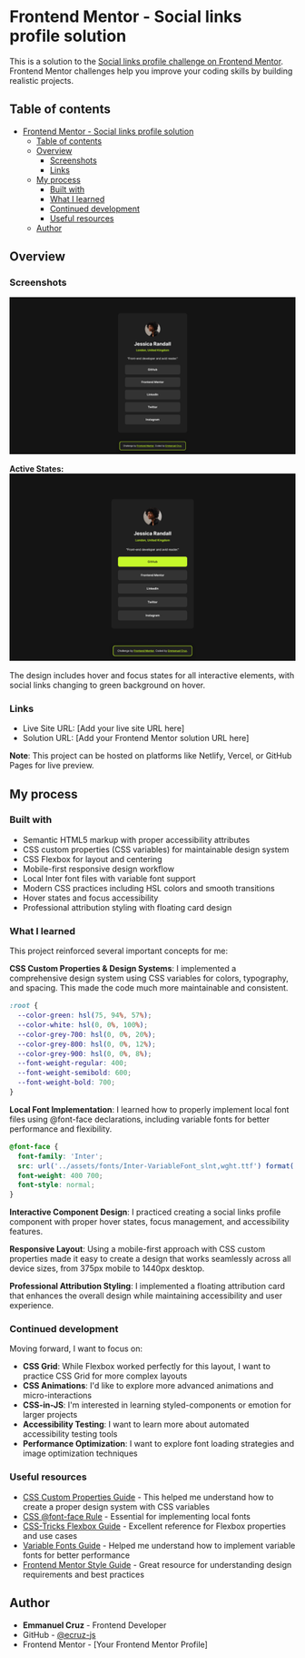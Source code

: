# Frontend Mentor - Social links profile solution

This is a solution to the [Social links profile challenge on Frontend Mentor](https://www.frontendmentor.io/challenges/social-links-profile-2d0x1e5a). Frontend Mentor challenges help you improve your coding skills by building realistic projects.

## Table of contents

- [Frontend Mentor - Social links profile solution](#frontend-mentor---social-links-profile-solution)
  - [Table of contents](#table-of-contents)
  - [Overview](#overview)
    - [Screenshots](#screenshots)
    - [Links](#links)
  - [My process](#my-process)
    - [Built with](#built-with)
    - [What I learned](#what-i-learned)
    - [Continued development](#continued-development)
    - [Useful resources](#useful-resources)
  - [Author](#author)

## Overview

### Screenshots

![](./results/social-links-profile-preview.png)

**Active States:**
![](./results/social-links-profile-active-states.png)

The design includes hover and focus states for all interactive elements, with social links changing to green background on hover.

### Links

- Live Site URL: [Add your live site URL here]
- Solution URL: [Add your Frontend Mentor solution URL here]

**Note**: This project can be hosted on platforms like Netlify, Vercel, or GitHub Pages for live preview.

## My process

### Built with

- Semantic HTML5 markup with proper accessibility attributes
- CSS custom properties (CSS variables) for maintainable design system
- CSS Flexbox for layout and centering
- Mobile-first responsive design workflow
- Local Inter font files with variable font support
- Modern CSS practices including HSL colors and smooth transitions
- Hover states and focus accessibility
- Professional attribution styling with floating card design

### What I learned

This project reinforced several important concepts for me:

**CSS Custom Properties & Design Systems**: I implemented a comprehensive design system using CSS variables for colors, typography, and spacing. This made the code much more maintainable and consistent.

```css
:root {
  --color-green: hsl(75, 94%, 57%);
  --color-white: hsl(0, 0%, 100%);
  --color-grey-700: hsl(0, 0%, 20%);
  --color-grey-800: hsl(0, 0%, 12%);
  --color-grey-900: hsl(0, 0%, 8%);
  --font-weight-regular: 400;
  --font-weight-semibold: 600;
  --font-weight-bold: 700;
}
```

**Local Font Implementation**: I learned how to properly implement local font files using @font-face declarations, including variable fonts for better performance and flexibility.

```css
@font-face {
  font-family: 'Inter';
  src: url('../assets/fonts/Inter-VariableFont_slnt,wght.ttf') format('truetype-variations');
  font-weight: 400 700;
  font-style: normal;
}
```

**Interactive Component Design**: I practiced creating a social links profile component with proper hover states, focus management, and accessibility features.

**Responsive Layout**: Using a mobile-first approach with CSS custom properties made it easy to create a design that works seamlessly across all device sizes, from 375px mobile to 1440px desktop.

**Professional Attribution Styling**: I implemented a floating attribution card that enhances the overall design while maintaining accessibility and user experience.

### Continued development

Moving forward, I want to focus on:

- **CSS Grid**: While Flexbox worked perfectly for this layout, I want to practice CSS Grid for more complex layouts
- **CSS Animations**: I'd like to explore more advanced animations and micro-interactions
- **CSS-in-JS**: I'm interested in learning styled-components or emotion for larger projects
- **Accessibility Testing**: I want to learn more about automated accessibility testing tools
- **Performance Optimization**: I want to explore font loading strategies and image optimization techniques

### Useful resources

- [CSS Custom Properties Guide](https://developer.mozilla.org/en-US/docs/Web/CSS/Using_CSS_custom_properties) - This helped me understand how to create a proper design system with CSS variables
- [CSS @font-face Rule](https://developer.mozilla.org/en-US/docs/Web/CSS/@font-face) - Essential for implementing local fonts
- [CSS-Tricks Flexbox Guide](https://css-tricks.com/snippets/css/a-guide-to-flexbox/) - Excellent reference for Flexbox properties and use cases
- [Variable Fonts Guide](https://web.dev/variable-fonts/) - Helped me understand how to implement variable fonts for better performance
- [Frontend Mentor Style Guide](https://www.frontendmentor.io/learn) - Great resource for understanding design requirements and best practices

## Author

- **Emmanuel Cruz** - Frontend Developer
- GitHub - [@ecruz-js](https://github.com/ecruz-js)
- Frontend Mentor - [Your Frontend Mentor Profile]
